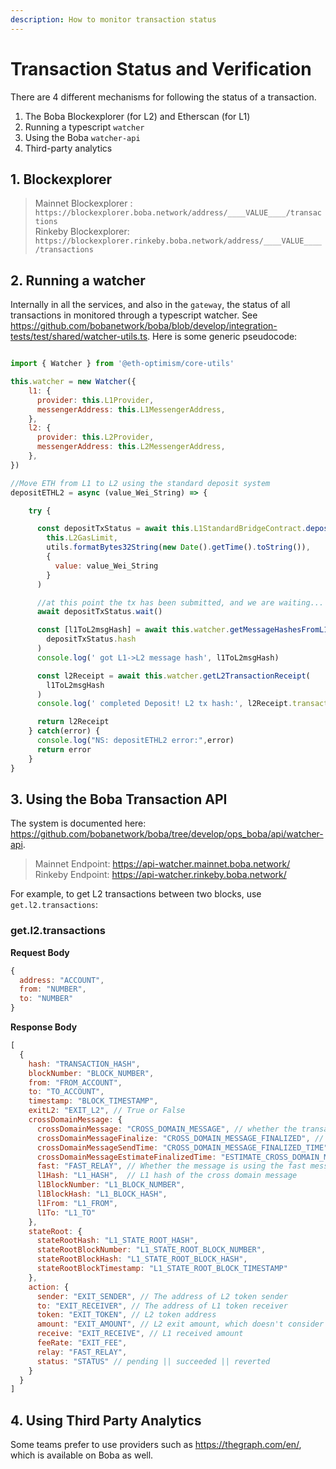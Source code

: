 ```yaml
---
description: How to monitor transaction status
---
```


# Transaction Status and Verification

There are 4 different mechanisms for following the status of a transaction. 

1. The Boba Blockexplorer (for L2) and Etherscan (for L1)
2. Running a typescript `watcher`
3. Using the Boba `watcher-api`
4. Third-party analytics

## 1. Blockexplorer

> Mainnet Blockexplorer : `https://blockexplorer.boba.network/address/____VALUE____/transactions`   
> Rinkeby Blockexplorer: `https://blockexplorer.rinkeby.boba.network/address/____VALUE____/transactions`

## 2. Running a watcher

Internally in all the services, and also in the `gateway`, the status of all transactions in monitored through a typescript watcher. See https://github.com/bobanetwork/boba/blob/develop/integration-tests/test/shared/watcher-utils.ts. Here is some generic pseudocode:

```javascript

import { Watcher } from '@eth-optimism/core-utils'

this.watcher = new Watcher({
	l1: {
	  provider: this.L1Provider,
	  messengerAddress: this.L1MessengerAddress,
	},
	l2: {
	  provider: this.L2Provider,
	  messengerAddress: this.L2MessengerAddress,
	},
})

//Move ETH from L1 to L2 using the standard deposit system
depositETHL2 = async (value_Wei_String) => {

	try {

	  const depositTxStatus = await this.L1StandardBridgeContract.depositETH(
	    this.L2GasLimit,
	    utils.formatBytes32String(new Date().getTime().toString()),
	    {
	      value: value_Wei_String
	    }
	  )

	  //at this point the tx has been submitted, and we are waiting...
	  await depositTxStatus.wait()

	  const [l1ToL2msgHash] = await this.watcher.getMessageHashesFromL1Tx(
	    depositTxStatus.hash
	  )
	  console.log(' got L1->L2 message hash', l1ToL2msgHash)

	  const l2Receipt = await this.watcher.getL2TransactionReceipt(
	    l1ToL2msgHash
	  )
	  console.log(' completed Deposit! L2 tx hash:', l2Receipt.transactionHash)

	  return l2Receipt
	} catch(error) {
	  console.log("NS: depositETHL2 error:",error)
	  return error
	}
}

```

## 3. Using the Boba Transaction API

The system is documented here: https://github.com/bobanetwork/boba/tree/develop/ops_boba/api/watcher-api. 

> Mainnet Endpoint: https://api-watcher.mainnet.boba.network/   
> Rinkeby Endpoint: https://api-watcher.rinkeby.boba.network/  

For example, to get L2 transactions between two blocks, use `get.l2.transactions`: 

### get.l2.transactions

**Request Body**

```js
{
  address: "ACCOUNT",
  from: "NUMBER",
  to: "NUMBER"
}
```

**Response Body**

```js
[
  {
    hash: "TRANSACTION_HASH",
    blockNumber: "BLOCK_NUMBER",
    from: "FROM_ACCOUNT",
    to: "TO_ACCOUNT",
    timestamp: "BLOCK_TIMESTAMP",
    exitL2: "EXIT_L2", // True or False
    crossDomainMessage: {
      crossDomainMessage: "CROSS_DOMAIN_MESSAGE", // whether the transaction sent cross domain message
      crossDomainMessageFinalize: "CROSS_DOMAIN_MESSAGE_FINALIZED", // whether the cross domain message is finalized on L1
      crossDomainMessageSendTime: "CROSS_DOMAIN_MESSAGE_FINALIZED_TIME", // when the cross domain message is finalized
      crossDomainMessageEstimateFinalizedTime: "ESTIMATE_CROSS_DOMAIN_MESSAGE_FINALIZED_TIME",
      fast: "FAST_RELAY", // Whether the message is using the fast message relayer
      l1Hash: "L1_HASH",  // L1 hash of the cross domain message
      l1BlockNumber: "L1_BLOCK_NUMBER",
      l1BlockHash: "L1_BLOCK_HASH",
      l1From: "L1_FROM",
      l1To: "L1_TO"
    },
    stateRoot: {
      stateRootHash: "L1_STATE_ROOT_HASH",
      stateRootBlockNumber: "L1_STATE_ROOT_BLOCK_NUMBER",
      stateRootBlockHash: "L1_STATE_ROOT_BLOCK_HASH",
      stateRootBlockTimestamp: "L1_STATE_ROOT_BLOCK_TIMESTAMP"
    },
    action: {
      sender: "EXIT_SENDER", // The address of L2 token sender
      to: "EXIT_RECEIVER", // The address of L1 token receiver
      token: "EXIT_TOKEN", // L2 token address
      amount: "EXIT_AMOUNT", // L2 exit amount, which doesn't consider fee
      receive: "EXIT_RECEIVE", // L1 received amount
      feeRate: "EXIT_FEE",
      relay: "FAST_RELAY",
      status: "STATUS" // pending || succeeded || reverted
    }
  }
]
```

## 4. Using Third Party Analytics

Some teams prefer to use providers such as https://thegraph.com/en/, which is available on Boba as well.
